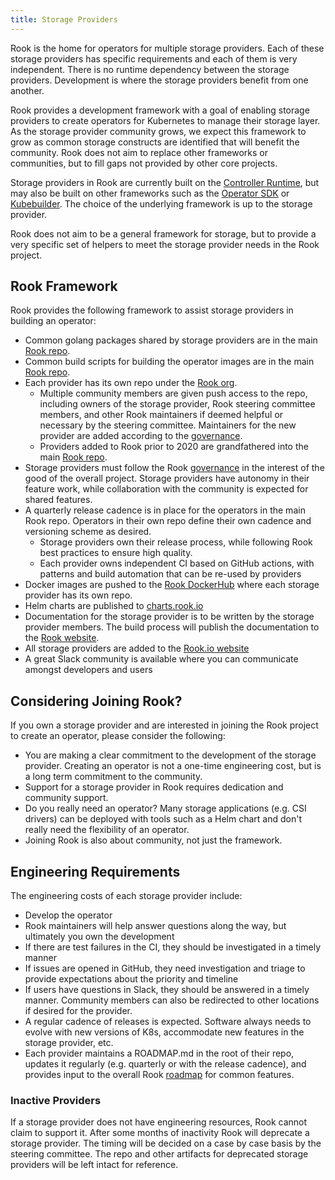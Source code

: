 ```yaml
---
title: Storage Providers
---
```


Rook is the home for operators for multiple storage providers. Each of these storage providers
has specific requirements and each of them is very independent. There is no runtime dependency
between the storage providers. Development is where the storage providers benefit from one another.

Rook provides a development framework with a goal of enabling storage providers to create
operators for Kubernetes to manage their storage layer. As the storage provider community
grows, we expect this framework to grow as common storage constructs are identified
that will benefit the community. Rook does not aim to replace other frameworks or
communities, but to fill gaps not provided by other core projects.

Storage providers in Rook are currently built on the [Controller Runtime](https://github.com/kubernetes-sigs/controller-runtime),
but may also be built on other frameworks such as the [Operator SDK](https://sdk.operatorframework.io/)
or [Kubebuilder](https://github.com/kubernetes-sigs/kubebuilder). The choice of the
underlying framework is up to the storage provider.

Rook does not aim to be a general framework for storage, but to provide a
very specific set of helpers to meet the storage provider needs in the Rook project.

## Rook Framework

Rook provides the following framework to assist storage providers in building an operator:

* Common golang packages shared by storage providers are in the main [Rook repo](https://github.com/rook/rook).
* Common build scripts for building the operator images are in the main
  [Rook repo](https://github.com/rook/rook/tree/master/build).
* Each provider has its own repo under the [Rook org](https://github.com/rook).
  * Multiple community members are given push access to the repo, including
    owners of the storage provider, Rook steering committee members,
    and other Rook maintainers if deemed helpful or necessary by the steering
    committee. Maintainers for the new provider are added according to the
    [governance](https://github.com/rook/rook/blob/master/GOVERNANCE.md).
  * Providers added to Rook prior to 2020 are grandfathered into the main
    [Rook repo](https://github.com/rook/rook).
* Storage providers must follow the Rook [governance](https://github.com/rook/rook/blob/master/GOVERNANCE.md)
  in the interest of the good of the overall project. Storage providers have
  autonomy in their feature work, while collaboration with the community
  is expected for shared features.
* A quarterly release cadence is in place for the operators in the main Rook repo.
  Operators in their own repo define their own cadence and versioning scheme as desired.
  * Storage providers own their release process, while following Rook best practices to
    ensure high quality.
  * Each provider owns independent CI based on GitHub actions, with patterns and build
    automation that can be re-used by providers
* Docker images are pushed to the [Rook DockerHub](https://hub.docker.com/u/rook) where
  each storage provider has its own repo.
* Helm charts are published to [charts.rook.io](https://charts.rook.io/release)
* Documentation for the storage provider is to be written by the storage provider
  members. The build process will publish the documentation to the [Rook website](https://rook.io/docs/rook/latest/).
* All storage providers are added to the [Rook.io website](https://rook.io/)
* A great Slack community is available where you can communicate amongst developers and users

## Considering Joining Rook?

If you own a storage provider and are interested in joining the Rook project to create
an operator, please consider the following:

* You are making a clear commitment to the development of the storage provider.
  Creating an operator is not a one-time engineering cost, but is a long term commitment
  to the community.
* Support for a storage provider in Rook requires dedication and community support.
* Do you really need an operator? Many storage applications (e.g. CSI drivers)
  can be deployed with tools such as a Helm chart and don't really need the
  flexibility of an operator.
* Joining Rook is also about community, not just the framework.

## Engineering Requirements

The engineering costs of each storage provider include:

* Develop the operator
* Rook maintainers will help answer questions along the way, but ultimately
  you own the development
* If there are test failures in the CI, they should be investigated in a timely manner
* If issues are opened in GitHub, they need investigation and triage to provide
  expectations about the priority and timeline
* If users have questions in Slack, they should be answered in a timely manner.
  Community members can also be redirected to other locations if desired for the provider.
* A regular cadence of releases is expected. Software always needs to evolve with new versions
  of K8s, accommodate new features in the storage provider, etc.
* Each provider maintains a ROADMAP.md in the root of their repo, updates it regularly
  (e.g. quarterly or with the release cadence), and provides input to the overall Rook
  [roadmap](https://github.com/rook/rook/blob/master/ROADMAP.md) for common features.

### Inactive Providers

If a storage provider does not have engineering resources, Rook cannot claim to support it.
After some months of inactivity Rook will deprecate a storage provider. The timing
will be decided on a case by case basis by the steering committee. The repo and other artifacts
for deprecated storage providers will be left intact for reference.
